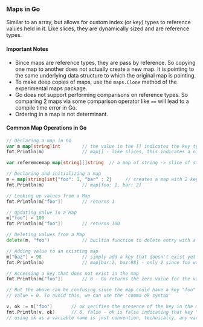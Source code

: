 ### Maps in Go
Similar to an array, but allows for custom index (or *key*) types to reference values held in it.  Like slices, they are dynamically sized and are reference types. 

#### Important Notes
 - Since maps are reference types, they are pass by reference. So copying one map to another does not actually create a new map.
 It is pointing to the same underlying data structure to which the original map is pointing. 
 - To make deep copies of maps, use the `maps.Clone` method of the experimental maps package.
 - Go does not support performing comparisons on reference types. So comparing 2 maps via some comparison operator like `==` 
 will lead to a compile time error in Go. 
 - Ordering in a map is not determinant. 

#### Common Map Operations in Go
```go
// Declaring a map in Go
var m map[string]int        // the value in the [] indicates the key type and "int" indicates value type
fmt.Println(m)              // map[] - like slices, this indicates a nil value

var referemcemap map[string][]string  // a map of string -> slice of strings

// Declaring and initializing a map 
m = map[string]int{"foo": 1, "bar" : 2}     // creates a map with 2 key-value entries 
fmt.Println(m)              // map[foo: 1, bar: 2]

// Looking up values from a Map
fmt.Println(m["foo"])       // returns 1

// Updating value in a Map
m["foo"] = 100
fmt.Println(m["foo"])       // returns 100

// Deleting values from a Map
delete(m, "foo")            // builtin function to delete entry with a given key

// Adding value to an existing map
m["baz"] = 98               // simply add a key that doesn't exist yet
fmt.Println(m)              // map[bar:2, baz:98] - only 2 since foo was deleted

// Accessing a key that does not exist in the map
fmt.Println(m["foo"])       // 0 - Go returns the zero value for the value type 

// But the above can be confusing since the map could have a key "foo" with a 
// value = 0. To avoid this, we can use the 'comma ok syntax'

v, ok := m["foo"]       // ok verifies the presence of the key in the map
fmt.Println(v, ok)      // 0, false - ok is false indicating that key "foo" wasn't found
// using ok as a variable name is just convention, technically, any variable name can be used
```
